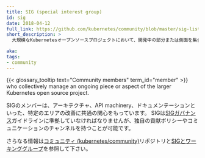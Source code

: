 ```yaml
---
title: SIG (special interest group)
id: sig
date: 2018-04-12
full_link: https://github.com/kubernetes/community/blob/master/sig-list.md#master-sig-list
short_description: >
  大規模なKubernetesオープンソースプロジェクトにおいて、開発中の部分または側面を集合的に管理するコミュニティのメンバー

aka: 
tags:
- community
---
```

 {{< glossary_tooltip text="Community members" term_id="member" >}} who collectively manage an ongoing piece or aspect of the larger Kubernetes open source project.

<!--more--> 

SIGのメンバーは、アーキテクチャ、API machinery、ドキュメンテーションといった、特定のエリアの改善に共通の関心をもっています。
SIGは[SIGガバナンス](https://github.com/kubernetes/community/blob/master/sig-governance.md)ガイドラインに準拠していなければなりませんが、独自の貢献ポリシーやコミュニケーションのチャンネルを持つことが可能です。

さらなる情報は[コミュニティ (kubernetes/community)](https://github.com/kubernetes/community)リポジトリと[SIGとワーキンググループ](https://github.com/kubernetes/community/blob/master/sig-list.md)を参照して下さい。


